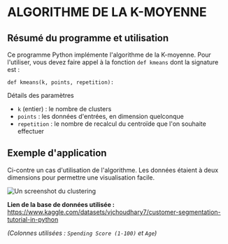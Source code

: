 # ALGORITHME DE LA K-MOYENNE

## Résumé du programme et utilisation

Ce programme Python implémente l'algorithme de la K-moyenne.
Pour l'utiliser, vous devez faire appel à la fonction `def kmeans` dont la signature est :

```def kmeans(k, points, repetition):```

Détails des paramètres
- `k` (entier) : le nombre de clusters
- `points` : les données d'entrées, en dimension quelconque
- `repetition` : le nombre de recalcul du centroïde que l'on souhaite effectuer

## Exemple d'application

Ci-contre un cas d'utilisation de l'algorithme. Les données étaient à deux dimensions pour permettre une visualisation facile.

![Un screenshot du clustering](example.png "Exemple de clustering")

**Lien de la base de données utilisée :**
https://www.kaggle.com/datasets/vjchoudhary7/customer-segmentation-tutorial-in-python

*(Colonnes utilisées : `Spending Score (1-100)` et `Age`)*